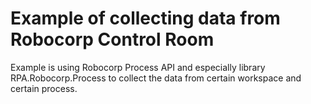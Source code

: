 # Example of collecting data from Robocorp Control Room

Example is using Robocorp Process API and especially library RPA.Robocorp.Process
to collect the data from certain workspace and certain process.
